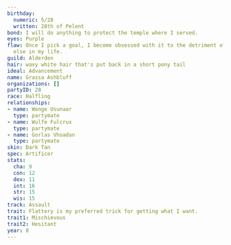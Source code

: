 ```yaml
---
birthday:
  numeric: 5/28
  written: 28th of Pelent
bond: I will do anything to protect the temple where I served.
eyes: Purple
flaw: Once I pick a goal, I become obsessed with it to the detriment of everything
  else in my life.
guild: Alderden
hair: wavy white hair that's put back in a short pony tail
ideal: Advancement
name: Grassa Ashbluff
organizations: []
partyID: 28
race: Halfling
relationships:
- name: Wenge Usunaar
  type: partymate
- name: Wulfe Fulcrux
  type: partymate
- name: Gorlas Vhoadan
  type: partymate
skin: Dark Tan
spec: Artificer
stats:
  cha: 9
  con: 12
  dex: 11
  int: 16
  str: 15
  wis: 15
track: Assault
trait: Flattery is my preferred trick for getting what I want.
trait1: Mischievous
trait2: Hesitant
year: 8
---
```

